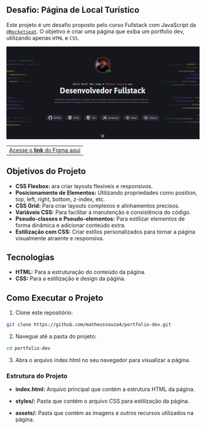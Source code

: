 ## Desafio: Página de Local Turístico

Este projeto é um desafio proposto pelo curso Fullstack com JavaScript da [`@Rocketseat`](https://rocketseat.com.br). O objetivo é criar uma página que exiba um portfolio dev, utilizando apenas `HTML` e `CSS`.

![Imagem pro jeto](./assets/.github/project.png)

<table align="center">
<tr>
  <td><a href="https://www.figma.com/community/file/1387080701963671866/portfolio-dev">Acesse o <strong>link</strong> do Figma aqui</a></td>
</tr>
</table>

## Objetivos do Projeto
- **CSS Flexbox:** ara criar layouts flexíveis e responsivos.
- **Posicionamento de Elementos:** Utilizando propriedades como position, top, left, right, bottom, z-index, etc.
- **CSS Grid:** Para criar layouts complexos e alinhamentos precisos.
- **Variáveis CSS:** Para facilitar a manutenção e consistência do código.
- **Pseudo-classes e Pseudo-elementos:** Para estilizar elementos de forma dinâmica e adicionar conteúdo extra.
- **Estilização com CSS:** Criar estilos personalizados para tornar a página visualmente atraente e responsiva.

## Tecnologias
- **HTML:** Para a estruturação do conteúdo da página.
- **CSS:** Para a estilização e design da página.

## Como Executar o Projeto

1. Clone este repositório:
```bash
git clone https://github.com/matheussouza4/portfolio-dev.git
```
2. Navegue até a pasta do projeto:
```bash
cd portfolio-dev
```
3. Abra o arquivo index.html no seu navegador para visualizar a página.

### Estrutura do Projeto

- **index.html:** Arquivo principal que contém a estrutura HTML da página.

- **styles/:** Pasta que contém o arquivo CSS para estilização da página.

- **assets/:** Pasta que contém as imagens e outros recursos utilizados na página.
